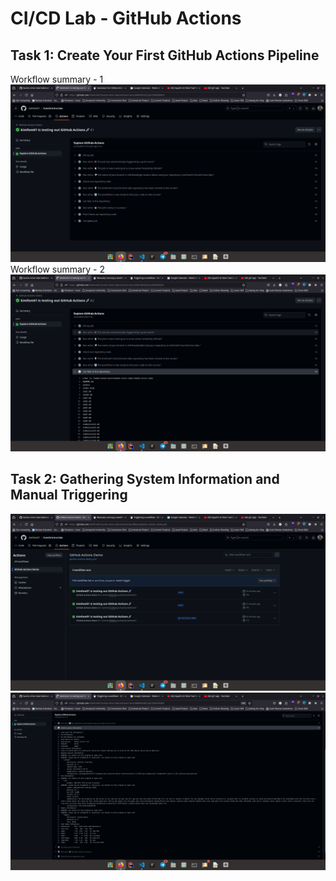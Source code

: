# CI/CD Lab - GitHub Actions

## Task 1: Create Your First GitHub Actions Pipeline

Workflow summary - 1
![Workflow summary - 1](./assets/gh-actions-workflow.png)
Workflow summary - 2
![Workflow summary - 2](./assets/gh-actions-workflow-2.png)

## Task 2: Gathering System Information and Manual Triggering

![Manual trigger](./assets/gh-actions-manual-trigger.png)
![System information](./assets/gh-actions-system-info.png)
